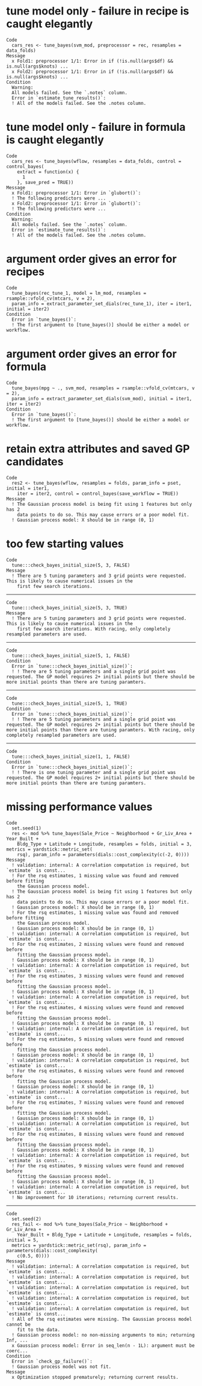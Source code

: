 # tune model only - failure in recipe is caught elegantly

    Code
      cars_res <- tune_bayes(svm_mod, preprocessor = rec, resamples = data_folds)
    Message
      x Fold1: preprocessor 1/1: Error in if (!is.null(args$df) && is.null(args$knots) ...
      x Fold2: preprocessor 1/1: Error in if (!is.null(args$df) && is.null(args$knots) ...
    Condition
      Warning:
      All models failed. See the `.notes` column.
      Error in `estimate_tune_results()`:
      ! All of the models failed. See the .notes column.

# tune model only - failure in formula is caught elegantly

    Code
      cars_res <- tune_bayes(wflow, resamples = data_folds, control = control_bayes(
        extract = function(x) {
          1
        }, save_pred = TRUE))
    Message
      x Fold1: preprocessor 1/1: Error in `glubort()`:
      ! The following predictors were ...
      x Fold2: preprocessor 1/1: Error in `glubort()`:
      ! The following predictors were ...
    Condition
      Warning:
      All models failed. See the `.notes` column.
      Error in `estimate_tune_results()`:
      ! All of the models failed. See the .notes column.

# argument order gives an error for recipes

    Code
      tune_bayes(rec_tune_1, model = lm_mod, resamples = rsample::vfold_cv(mtcars, v = 2),
      param_info = extract_parameter_set_dials(rec_tune_1), iter = iter1, initial = iter2)
    Condition
      Error in `tune_bayes()`:
      ! The first argument to [tune_bayes()] should be either a model or workflow.

# argument order gives an error for formula

    Code
      tune_bayes(mpg ~ ., svm_mod, resamples = rsample::vfold_cv(mtcars, v = 2),
      param_info = extract_parameter_set_dials(svm_mod), initial = iter1, iter = iter2)
    Condition
      Error in `tune_bayes()`:
      ! The first argument to [tune_bayes()] should be either a model or workflow.

# retain extra attributes and saved GP candidates

    Code
      res2 <- tune_bayes(wflow, resamples = folds, param_info = pset, initial = iter1,
        iter = iter2, control = control_bayes(save_workflow = TRUE))
    Message
      ! The Gaussian process model is being fit using 1 features but only has 2
        data points to do so. This may cause errors or a poor model fit.
      ! Gaussian process model: X should be in range (0, 1)

# too few starting values

    Code
      tune:::check_bayes_initial_size(5, 3, FALSE)
    Message
      ! There are 5 tuning parameters and 3 grid points were requested. This is likely to cause numerical issues in the
        first few search iterations.

---

    Code
      tune:::check_bayes_initial_size(5, 3, TRUE)
    Message
      ! There are 5 tuning parameters and 3 grid points were requested. This is likely to cause numerical issues in the
        first few search iterations. With racing, only completely resampled parameters are used.

---

    Code
      tune:::check_bayes_initial_size(5, 1, FALSE)
    Condition
      Error in `tune:::check_bayes_initial_size()`:
      ! ! There are 5 tuning parameters and a single grid point was requested. The GP model requires 2+ initial points but there should be more initial points than there are tuning paramters. 

---

    Code
      tune:::check_bayes_initial_size(5, 1, TRUE)
    Condition
      Error in `tune:::check_bayes_initial_size()`:
      ! ! There are 5 tuning parameters and a single grid point was requested. The GP model requires 2+ initial points but there should be more initial points than there are tuning paramters. With racing, only completely resampled parameters are used.

---

    Code
      tune:::check_bayes_initial_size(1, 1, FALSE)
    Condition
      Error in `tune:::check_bayes_initial_size()`:
      ! ! There is one tuning parameter and a single grid point was requested. The GP model requires 2+ initial points but there should be more initial points than there are tuning paramters. 

# missing performance values

    Code
      set.seed(1)
      res <- mod %>% tune_bayes(Sale_Price ~ Neighborhood + Gr_Liv_Area + Year_Built +
        Bldg_Type + Latitude + Longitude, resamples = folds, initial = 3, metrics = yardstick::metric_set(
        rsq), param_info = parameters(dials::cost_complexity(c(-2, 0))))
    Message
      ! validation: internal: A correlation computation is required, but `estimate` is const...
      ! For the rsq estimates, 1 missing value was found and removed before fitting
        the Gaussian process model.
      ! The Gaussian process model is being fit using 1 features but only has 2
        data points to do so. This may cause errors or a poor model fit.
      ! Gaussian process model: X should be in range (0, 1)
      ! For the rsq estimates, 1 missing value was found and removed before fitting
        the Gaussian process model.
      ! Gaussian process model: X should be in range (0, 1)
      ! validation: internal: A correlation computation is required, but `estimate` is const...
      ! For the rsq estimates, 2 missing values were found and removed before
        fitting the Gaussian process model.
      ! Gaussian process model: X should be in range (0, 1)
      ! validation: internal: A correlation computation is required, but `estimate` is const...
      ! For the rsq estimates, 3 missing values were found and removed before
        fitting the Gaussian process model.
      ! Gaussian process model: X should be in range (0, 1)
      ! validation: internal: A correlation computation is required, but `estimate` is const...
      ! For the rsq estimates, 4 missing values were found and removed before
        fitting the Gaussian process model.
      ! Gaussian process model: X should be in range (0, 1)
      ! validation: internal: A correlation computation is required, but `estimate` is const...
      ! For the rsq estimates, 5 missing values were found and removed before
        fitting the Gaussian process model.
      ! Gaussian process model: X should be in range (0, 1)
      ! validation: internal: A correlation computation is required, but `estimate` is const...
      ! For the rsq estimates, 6 missing values were found and removed before
        fitting the Gaussian process model.
      ! Gaussian process model: X should be in range (0, 1)
      ! validation: internal: A correlation computation is required, but `estimate` is const...
      ! For the rsq estimates, 7 missing values were found and removed before
        fitting the Gaussian process model.
      ! Gaussian process model: X should be in range (0, 1)
      ! validation: internal: A correlation computation is required, but `estimate` is const...
      ! For the rsq estimates, 8 missing values were found and removed before
        fitting the Gaussian process model.
      ! Gaussian process model: X should be in range (0, 1)
      ! validation: internal: A correlation computation is required, but `estimate` is const...
      ! For the rsq estimates, 9 missing values were found and removed before
        fitting the Gaussian process model.
      ! Gaussian process model: X should be in range (0, 1)
      ! validation: internal: A correlation computation is required, but `estimate` is const...
      ! No improvement for 10 iterations; returning current results.

---

    Code
      set.seed(2)
      res_fail <- mod %>% tune_bayes(Sale_Price ~ Neighborhood + Gr_Liv_Area +
        Year_Built + Bldg_Type + Latitude + Longitude, resamples = folds, initial = 5,
      metrics = yardstick::metric_set(rsq), param_info = parameters(dials::cost_complexity(
        c(0.5, 0))))
    Message
      ! validation: internal: A correlation computation is required, but `estimate` is const...
      ! validation: internal: A correlation computation is required, but `estimate` is const...
      ! validation: internal: A correlation computation is required, but `estimate` is const...
      ! validation: internal: A correlation computation is required, but `estimate` is const...
      ! validation: internal: A correlation computation is required, but `estimate` is const...
      ! All of the rsq estimates were missing. The Gaussian process model cannot be
        fit to the data.
      ! Gaussian process model: no non-missing arguments to min; returning Inf, ...
      x Gaussian process model: Error in seq_len(n - 1L): argument must be coerc...
    Condition
      Error in `check_gp_failure()`:
      ! Gaussian process model was not fit.
    Message
      x Optimization stopped prematurely; returning current results.

